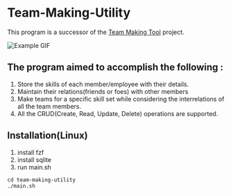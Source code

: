 # Team-Making-Utility

This program is a successor of the [Team Making Tool](https://github.com/arysinh/Team-Making-Tool/tree/main) project.

![Example GIF](https://github.com/arysinh/Team-Making-Utility/blob/main/output.gif)

## The program aimed to accomplish the following :
1. Store the skills of each member/employee with their details.
2. Maintain their relations(friends or foes) with other members
3. Make teams for a specific skill set while considering the interrelations of all the
team members.
4. All the CRUD(Create, Read, Update, Delete) operations are supported.

## Installation(Linux)

1. install fzf
2. install sqlite
3. run main.sh
```shell
cd team-making-utility
./main.sh

